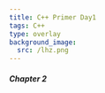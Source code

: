 ```yaml
---
title: C++ Primer Day1
tags: C++
type: overlay
background_image:
  src: /lhz.png
---
```




##### Chapter 2 

